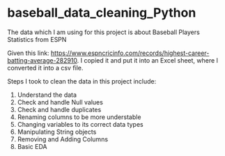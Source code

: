 # baseball_data_cleaning_Python
The data which I am using for this project is about Baseball Players Statistics from ESPN

Given this link: https://www.espncricinfo.com/records/highest-career-batting-average-282910.
I copied it and put it into an Excel sheet, where I converted it into a csv file. 

Steps I took to clean the data in this project include: 
1. Understand the data
2. Check and handle Null values
3. Check and handle duplicates
4. Renaming columns to be more understable
5. Changing variables to its correct data types
6. Manipulating String objects
7. Removing and Adding Columns
8. Basic EDA

